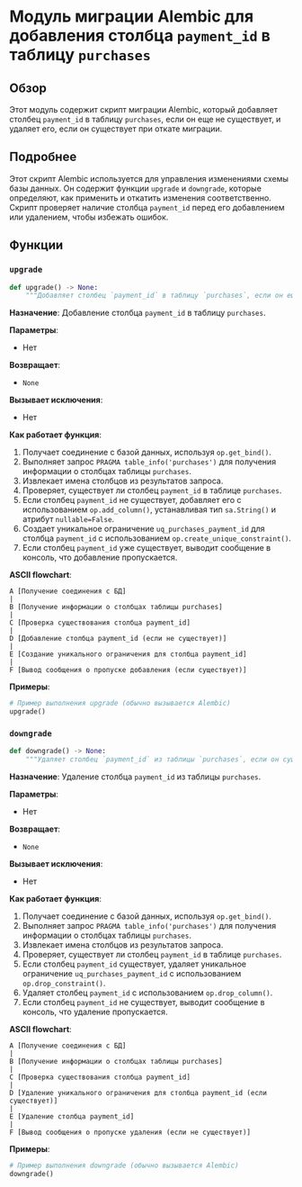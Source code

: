 # Модуль миграции Alembic для добавления столбца `payment_id` в таблицу `purchases`

## Обзор

Этот модуль содержит скрипт миграции Alembic, который добавляет столбец `payment_id` в таблицу `purchases`, если он еще не существует, и удаляет его, если он существует при откате миграции.

## Подробнее

Этот скрипт Alembic используется для управления изменениями схемы базы данных. Он содержит функции `upgrade` и `downgrade`, которые определяют, как применить и откатить изменения соответственно. Скрипт проверяет наличие столбца `payment_id` перед его добавлением или удалением, чтобы избежать ошибок.

## Функции

### `upgrade`

```python
def upgrade() -> None:
    """Добавляет столбец `payment_id` в таблицу `purchases`, если он еще не существует."""
```

**Назначение**: Добавление столбца `payment_id` в таблицу `purchases`.

**Параметры**:
- Нет

**Возвращает**:
- `None`

**Вызывает исключения**:
- Нет

**Как работает функция**:

1. Получает соединение с базой данных, используя `op.get_bind()`.
2. Выполняет запрос `PRAGMA table_info('purchases')` для получения информации о столбцах таблицы `purchases`.
3. Извлекает имена столбцов из результатов запроса.
4. Проверяет, существует ли столбец `payment_id` в таблице `purchases`.
5. Если столбец `payment_id` не существует, добавляет его с использованием `op.add_column()`, устанавливая тип `sa.String()` и атрибут `nullable=False`.
6. Создает уникальное ограничение `uq_purchases_payment_id` для столбца `payment_id` с использованием `op.create_unique_constraint()`.
7. Если столбец `payment_id` уже существует, выводит сообщение в консоль, что добавление пропускается.

**ASCII flowchart**:

```
A [Получение соединения с БД]
|
B [Получение информации о столбцах таблицы purchases]
|
C [Проверка существования столбца payment_id]
|
D [Добавление столбца payment_id (если не существует)]
|
E [Создание уникального ограничения для столбца payment_id]
|
F [Вывод сообщения о пропуске добавления (если существует)]
```

**Примеры**:

```python
# Пример выполнения upgrade (обычно вызывается Alembic)
upgrade()
```

### `downgrade`

```python
def downgrade() -> None:
    """Удаляет столбец `payment_id` из таблицы `purchases`, если он существует."""
```

**Назначение**: Удаление столбца `payment_id` из таблицы `purchases`.

**Параметры**:
- Нет

**Возвращает**:
- `None`

**Вызывает исключения**:
- Нет

**Как работает функция**:

1. Получает соединение с базой данных, используя `op.get_bind()`.
2. Выполняет запрос `PRAGMA table_info('purchases')` для получения информации о столбцах таблицы `purchases`.
3. Извлекает имена столбцов из результатов запроса.
4. Проверяет, существует ли столбец `payment_id` в таблице `purchases`.
5. Если столбец `payment_id` существует, удаляет уникальное ограничение `uq_purchases_payment_id` с использованием `op.drop_constraint()`.
6. Удаляет столбец `payment_id` с использованием `op.drop_column()`.
7. Если столбец `payment_id` не существует, выводит сообщение в консоль, что удаление пропускается.

**ASCII flowchart**:

```
A [Получение соединения с БД]
|
B [Получение информации о столбцах таблицы purchases]
|
C [Проверка существования столбца payment_id]
|
D [Удаление уникального ограничения для столбца payment_id (если существует)]
|
E [Удаление столбца payment_id]
|
F [Вывод сообщения о пропуске удаления (если не существует)]
```

**Примеры**:

```python
# Пример выполнения downgrade (обычно вызывается Alembic)
downgrade()
```